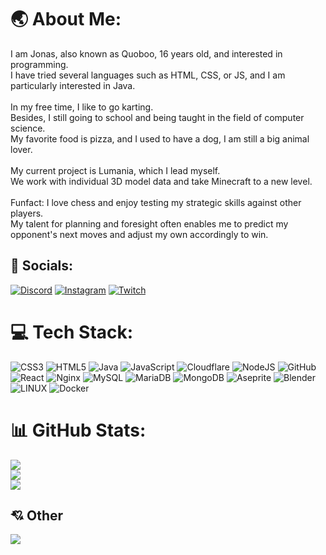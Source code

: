 # 🌏 About Me:
I am Jonas, also known as Quoboo, 16 years old, and interested in programming.<br>I have tried several languages such as HTML, CSS, or JS, and I am particularly interested in Java.<br><br>In my free time, I like to go karting.<br>Besides, I still going to school and being taught in the field of computer science.<br>My favorite food is pizza, and I used to have a dog, I am still a big animal lover.<br><br>My current project is Lumania, which I lead myself.<br>We work with individual 3D model data and take Minecraft to a new level.<br><br>Funfact: I love chess and enjoy testing my strategic skills against other players.<br>My talent for planning and foresight often enables me to predict my opponent's next moves and adjust my own accordingly to win.


## 🎏 Socials:
[![Discord](https://img.shields.io/badge/Discord-%237289DA.svg?logo=discord&logoColor=white)](https://discord.gg/https://discord.gg/9YpgvRYThk)  [![Instagram](https://img.shields.io/badge/Instagram-%23E4405F.svg?logo=Instagram&logoColor=white)](https://instagram.com/J4_nas) [![Twitch](https://img.shields.io/badge/Twitch-%239146FF.svg?logo=Twitch&logoColor=white)](https://twitch.tv/xquoboo) 

# 💻 Tech Stack:
![CSS3](https://img.shields.io/badge/css3-%231572B6.svg?style=flat&logo=css3&logoColor=white) ![HTML5](https://img.shields.io/badge/html5-%23E34F26.svg?style=flat&logo=html5&logoColor=white) ![Java](https://img.shields.io/badge/java-%23ED8B00.svg?style=flat&logo=java&logoColor=white) ![JavaScript](https://img.shields.io/badge/javascript-%23323330.svg?style=flat&logo=javascript&logoColor=%23F7DF1E) ![Cloudflare](https://img.shields.io/badge/Cloudflare-F38020?style=flat&logo=Cloudflare&logoColor=white) ![NodeJS](https://img.shields.io/badge/node.js-6DA55F?style=flat&logo=node.js&logoColor=white) ![GitHub](https://img.shields.io/badge/GitHub-%23121011.svg?style=flat&logo=github&logoColor=white) ![React](https://img.shields.io/badge/react-%2320232a.svg?style=flat&logo=react&logoColor=%2361DAFB) ![Nginx](https://img.shields.io/badge/nginx-%23009639.svg?style=flat&logo=nginx&logoColor=white) ![MySQL](https://img.shields.io/badge/mysql-%2300f.svg?style=flat&logo=mysql&logoColor=white) ![MariaDB](https://img.shields.io/badge/MariaDB-003545?style=flat&logo=mariadb&logoColor=white) ![MongoDB](https://img.shields.io/badge/MongoDB-%234ea94b.svg?style=flat&logo=mongodb&logoColor=white) ![Aseprite](https://img.shields.io/badge/Aseprite-FFFFFF?style=flat&logo=Aseprite&logoColor=#7D929E) ![Blender](https://img.shields.io/badge/blender-%23F5792A.svg?style=flat&logo=blender&logoColor=white) ![LINUX](https://img.shields.io/badge/Linux-FCC624?style=flat&logo=linux&logoColor=black) ![Docker](https://img.shields.io/badge/docker-%230db7ed.svg?style=flat&logo=docker&logoColor=white)
# 📊 GitHub Stats:
![](https://github-readme-stats.vercel.app/api?username=Quoboo&theme=tokyonight&hide_border=false&include_all_commits=true&count_private=true)<br/>
![](https://github-readme-streak-stats.herokuapp.com/?user=Quoboo&theme=tokyonight&hide_border=false)<br/>
![](https://github-readme-stats.vercel.app/api/top-langs/?username=Quoboo&theme=tokyonight&hide_border=false&include_all_commits=true&count_private=true&layout=compact)

  ## 💘 Other
  [![](https://visitcount.itsvg.in/api?id=Quoboo&icon=7&color=6)](https://visitcount.itsvg.in)
